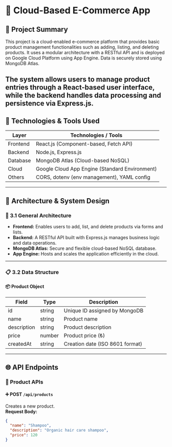 # 🛒 Cloud-Based E-Commerce App


## 📌 Project Summary


This project is a cloud-enabled e-commerce platform that provides basic product management functionalities such as adding, listing, and deleting products. It uses a modular architecture with a RESTful API and is deployed on Google Cloud Platform using App Engine. Data is securely stored using MongoDB Atlas.

The system allows users to manage product entries through a React-based user interface, while the backend handles data processing and persistence via Express.js.
----

## 🧪 Technologies & Tools Used


| **Layer** | **Technologies / Tools**                       |
| --------- | ---------------------------------------------- |
| Frontend  | React.js (Component-based, Fetch API)          |
| Backend   | Node.js, Express.js                            |
| Database  | MongoDB Atlas (Cloud-based NoSQL)              |
| Cloud     | Google Cloud App Engine (Standard Environment) |
| Others    | CORS, dotenv (env management), YAML config     |
----

## 🧱 Architecture & System Design


### 🔄 3.1 General Architecture

- **Frontend:** Enables users to add, list, and delete products via forms and lists.
- **Backend:** A RESTful API built with Express.js manages business logic and data operations.
- **MongoDB Atlas:** Secure and flexible cloud-based NoSQL database.
- **App Engine:** Hosts and scales the application efficiently in the cloud.


----

### 📋 3.2 Data Structure


#### 📦 Product Object


| **Field**   | **Type** | **Description**                 |
| ----------- | -------- | ------------------------------- |
| id          | string   | Unique ID assigned by MongoDB   |
| name        | string   | Product name                    |
| description | string   | Product description             |
| price       | number   | Product price (₺)               |
| createdAt   | string   | Creation date (ISO 8601 format) |
----

## 🌐 API Endpoints


### 🔧 Product APIs


#### ➕ POST `/api/products`


Creates a new product.  
**Request Body:**

```json
{
  "name": "Shampoo",
  "description": "Organic hair care shampoo",
  "price": 120
}
```


